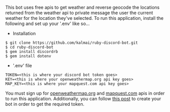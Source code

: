 This bot uses free apis to get weather and reverse geocode the locations returned from the weather api to private message the user the current weather for the location they've selected.
To run this application, install the following and set up your '.env' like so...

* Installation
```
$ git clone https://github.com/kalmai/ruby-discord-bot.git
$ cd ruby-discord-bot
$ gem install discordrb
$ gem install dotenv
```

* '.env' file
```
TOKEN=<this is where your discord bot token goes>
KEY=<this is where your openweathermap.org api key goes>
MAP_KEY=<this is where your mapquest.com api key goes>
```
You must sign up for [openweathermap.org](https://home.openweathermap.org/users/sign_up) and [mapquest.com](https://developer.mapquest.com/plan_purchase/steps/business_edition/business_edition_free/register) apis in order to run this application. Additionally, you can follow [this post](https://medium.com/@goodatsports/how-to-make-a-simple-discord-bot-in-ruby-to-annoy-your-friends-f5d0438daa70) to create your bot in order to get the required token.

